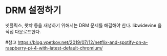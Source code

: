 # DRM 설정하기
넷플릭스, 왓챠 등을 재생하기 위해서는 DRM 문제를 해결해야 한다. 
libwidevine 을 직접 다운로드한다. 

#참고
https://blog.vpetkov.net/2019/07/12/netflix-and-spotify-on-a-raspberry-pi-4-with-latest-default-chromium/

